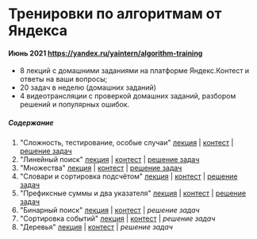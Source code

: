 # Тренировки по алгоритмам от Яндекса

#### Июнь 2021 https://yandex.ru/yaintern/algorithm-training

- 8 лекций с домашними заданиями на платформе Яндекс.Контест и ответы на ваши вопросы;
- 20 задач в неделю (домашних заданий)
- 4 видеотрансляции с проверкой домашних заданий, разбором решений и популярных ошибок.

##### Содержание

1. "Сложность, тестирование, особые случаи" [лекция](https://www.youtube.com/watch?v=QLhqYNsPIVo) | [контест](https://contest.yandex.ru/contest/27393/problems/) | [решение задач](lessons_1/)
2. "Линейный поиск" [лекция](https://www.youtube.com/watch?v=SKwB41FrGgU) | [контест](https://contest.yandex.ru/contest/27472/problems/) | [решение задач](lessons_2/)
3. "Множества" [лекция](https://www.youtube.com/watch?v=PUpmV2ieIHA) | [контест](https://contest.yandex.ru/contest/27663/problems/) | [решение задач](lessons_3/)
4. "Словари и сортировка подсчётом" [лекция](https://www.youtube.com/watch?v=Nb5mW1yWVSs) | [контест](https://contest.yandex.ru/contest/27665/problems/) | [решение задач](lessons_4/)
5. "Префиксные суммы и два указателя" [лекция](https://www.youtube.com/watch?v=de28y8Dcvkg) | [контест](https://contest.yandex.ru/contest/27794/problems/) | [решение задач](lessons_5/)
6. "Бинарный поиск" [лекция](https://www.youtube.com/watch?v=YENpZexHfuk) | [контест](https://contest.yandex.ru/contest/27844/problems/) | _решение задач_
7. "Сортировка событий" [лекция](https://www.youtube.com/watch?v=hGixDBO-p6Q) | [контест](https://contest.yandex.ru/contest/27883/problems/) | _решение задач_
8. "Деревья" [лекция](https://www.youtube.com/watch?v=lEJzqHgyels) | [контест](https://contest.yandex.ru/contest/28069/problems/) | _решение задач_

